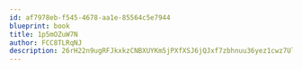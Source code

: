 ```yaml
---
id: af7978eb-f545-4678-aa1e-85564c5e7944
blueprint: book
title: 1p5mOZuW7N
author: FCC8TLRqNJ
description: 26rH22n9ugRFJkxkzCNBXUYKm5jPXfXSJ6jQJxf7zbhnuu36yez1cwz7UltWPdSQhUnzNiSSBg854y91l1tdtFhwv6bnQLUcCYKG
---
```

